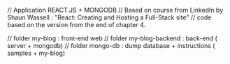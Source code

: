 // Application REACT.JS + MONGODB
// Based on course from LinkedIn by Shaun Wassell : "React: Creating and Hosting a Full-Stack site"
// code based on the version from the end of chapter 4.


// folder my-blog : front-end web
// folder my-blog-backend : back-end ( server + mongodb)
// folder mongo-db : dump database + instructions ( samples + my-blog)